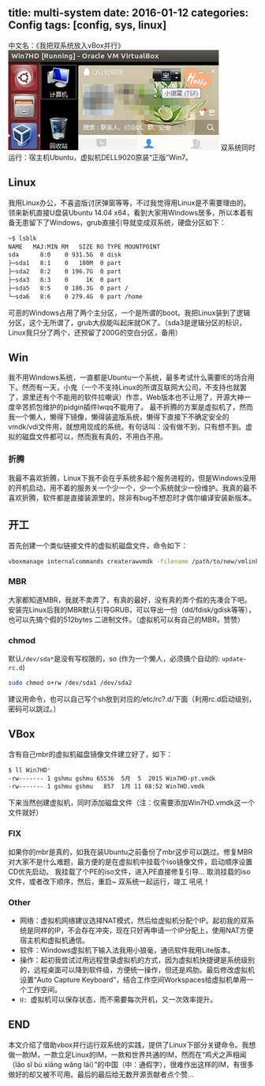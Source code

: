 title: multi-system
date: 2016-01-12
categories: Config
tags: [config, sys, linux]
---
中文名：《我把双系统放入vBox并行》
![WIN7HD](/pic/win7hd.png)
双系统同时运行：宿主机Ubuntu，虚拟机DELL9020原装“正版”Win7。

## Linux
我用Linux办公，不喜盗版讨厌弹窗等等，不过我觉得用Linux是不需要理由的。领来新机直接U盘装Ubuntu 14.04 x64，看到大家用Windows居多，所以本着有备无患留下了Windows，grub直接引导就变成双系统，硬盘分区如下：

```bash
~$ lsblk 
NAME   MAJ:MIN RM   SIZE RO TYPE MOUNTPOINT
sda      8:0    0 931.5G  0 disk 
├─sda1   8:1    0   100M  0 part 
├─sda2   8:2    0 196.7G  0 part 
├─sda3   8:3    0     1K  0 part 
├─sda5   8:5    0 186.3G  0 part /
└─sda6   8:6    0 279.4G  0 part /home

```
可恶的Windows占用了两个主分区，一个是所谓的boot。我把Linux装到了逻辑分区，这个无所谓了，grub大叔能叫起床就OK了。（sda3是逻辑分区的标识，Linux我只分了两个，还预留了200G的空白分区，备用）

## Win
我不用Windows系统，一直都是Ubuntu一个系统，最多考试什么需要IE的场合用下。然而有一天，小鬼（一个不支持Linux的所谓互联网大公司，不支持也就罢了，源里还有个不能用的软件拉嘲讽）作祟，Web版本也不让用了，开源大神一度辛苦抓包维护的pidgin插件lwqq不能用了。
最不折腾的方案是虚拟机了，然而我一个懒人，懒得下镜像，懒得装盗版系统，懒得下直接下不确定安全的vmdk/vdi文件用，就想用现成的系统。有句话叫：没有做不到，只有想不到。虚拟的磁盘文件都可以，然而我有真的，不用白不用。
### 折腾
我最不喜欢折腾，Linux下我不会在乎系统多起个服务进程的，但是Windows没用的开机启动，用不着的服务关一个少一个，少一个系统就少一份维护。我真的最不喜欢折腾，软件都是直接装源里的，除非有bug不想忍时才偶尔编译安装新版本。

## 开工
首先创建一个类似链接文件的虚拟机磁盘文件，命令如下：
```bash
vboxmanage internalcommands createrawvmdk -filename /path/to/new/vmlink/file/Win7HD.vmdk -rawdisk /dev/sda -partitions 1,2 -mbr /path/to/mbr/win7.mbr -relative
```
### MBR
大家都知道MBR，我就不卖弄了，有真的最好，没有真的弄个假的先凑合下吧。安装完Linux后我的MBR默认引导GRUB，可以导出一份（dd/fdisk/gdisk等等），也可以先搞个假的512bytes 二进制文件。（虚拟机可以有自己的MBR，赞赞）
### chmod
默认`/dev/sda*`是没有写权限的，so (作为一个懒人，必须搞个自动的: `update-rc.d`)
```bash
sudo chmod o+rw /dev/sda1 /dev/sda2
```
建议用命令，也可以自己写个sh放到对应的/etc/rc?.d/下面（利用rc.d启动级别，密码可以跳过。）

## VBox
含有自己mbr的虚拟机磁盘镜像文件建立好了，如下：
```bash
$ ll Win7HD*
-rw------- 1 gshmu gshmu 65536  5月  5  2015 Win7HD-pt.vmdk
-rw------- 1 gshmu gshmu   857  1月 11 08:52 Win7HD.vmdk
```
下来当然创建虚拟机，同时添加磁盘文件（注：仅需要添加Win7HD.vmdk这一个文件就好）
### FIX
如果你的mbr是真的，如我在装Ubuntu之前备份了mbr这步可以跳过。修复MBR对大家不是什么难题，最方便的是在虚拟机中挂载个iso镜像文件，启动顺序设置CD优先启动。
我挂载了个PE的iso文件，进入PE直接修复引导…
取消挂载的iso文件，或者改下顺序，然后，重启~  双系统一起运行，竣工 吼吼！
### Other
* 网络：虚拟机网络建议选择NAT模式，然后给虚拟机分配个IP。起初我的双系统是同样的IP，不会存在冲突，现在只好再申请一个IP分配上，使用NAT方便宿主机和虚拟机通信。
* 软件：Windows虚拟机下输入法我用小狼毫，通讯软件我用Lite版本。
* 操作：起初我尝试过用远程登录虚拟机的方式，因为虚拟机快捷键是系统级别的，远程桌面可以降到软件级，方便统一操作，但还是鸡肋。最后修改虚拟机设置“Auto Capture Keyboard”，结合工作空间Workspaces给虚拟机单用一个工作空间。
* `U: `虚拟机可以保存状态，而不需要每次开机，又一次效率提升。

## END
本文介绍了借助vbox并行运行双系统的实践，提供了Linux下部分关键命令。我想做一款IM，一款立足Linux的IM，一款和世界共通的IM，然而在“鸡犬之声相闻（lǎo sǐ bù xiāng wǎng lái）”的中国（中：通假字），很难作出这样的IM，有很多做好的却又被不可用。最后的最后给无数开源贡献者点个赞…
